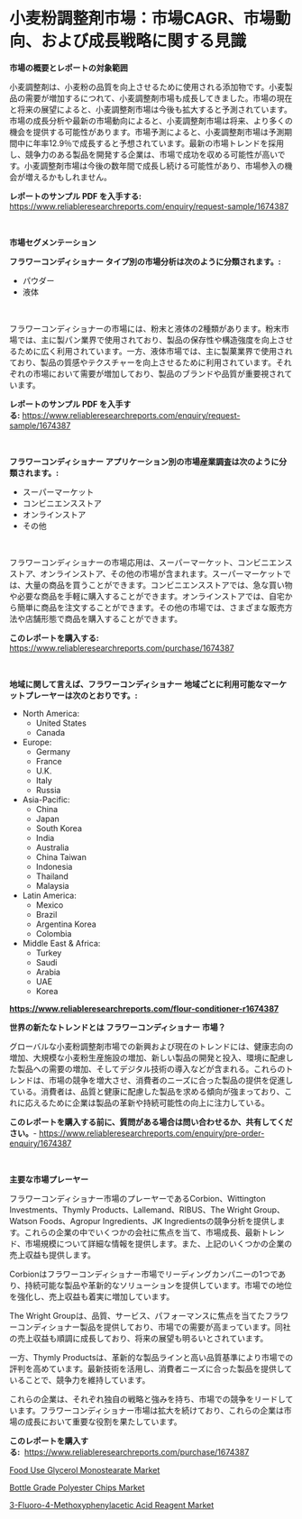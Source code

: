 <p><h1>小麦粉調整剤市場：市場CAGR、市場動向、および成長戦略に関する見識</h1></p><p><strong>市場の概要とレポートの対象範囲</strong></p>
<p><p>小麦調整剤は、小麦粉の品質を向上させるために使用される添加物です。小麦製品の需要が増加するにつれて、小麦調整剤市場も成長してきました。市場の現在と将来の展望によると、小麦調整剤市場は今後も拡大すると予測されています。市場の成長分析や最新の市場動向によると、小麦調整剤市場は将来、より多くの機会を提供する可能性があります。市場予測によると、小麦調整剤市場は予測期間中に年率12.9％で成長すると予想されています。最新の市場トレンドを採用し、競争力のある製品を開発する企業は、市場で成功を収める可能性が高いです。小麦調整剤市場は今後の数年間で成長し続ける可能性があり、市場参入の機会が増えるかもしれません。</p></p>
<p><strong>レポートのサンプル PDF を入手する:</strong> <a href="https://www.reliableresearchreports.com/enquiry/request-sample/1674387">https://www.reliableresearchreports.com/enquiry/request-sample/1674387</a></p>
<p>&nbsp;</p>
<p><strong>市場セグメンテーション</strong></p>
<p><strong>フラワーコンディショナー タイプ別の市場分析は次のように分類されます。:</strong></p>
<p><ul><li>パウダー</li><li>液体</li></ul></p>
<p>&nbsp;</p>
<p><p>フラワーコンディショナーの市場には、粉末と液体の2種類があります。粉末市場では、主に製パン業界で使用されており、製品の保存性や構造強度を向上させるために広く利用されています。一方、液体市場では、主に製菓業界で使用されており、製品の質感やテクスチャーを向上させるために利用されています。それぞれの市場において需要が増加しており、製品のブランドや品質が重要視されています。</p></p>
<p><strong>レポートのサンプル PDF を入手する:</strong>&nbsp;<a href="https://www.reliableresearchreports.com/enquiry/request-sample/1674387">https://www.reliableresearchreports.com/enquiry/request-sample/1674387</a></p>
<p>&nbsp;</p>
<p><strong> フラワーコンディショナー アプリケーション別の市場産業調査は次のように分類されます。:</strong></p>
<p><ul><li>スーパーマーケット</li><li>コンビニエンスストア</li><li>オンラインストア</li><li>その他</li></ul></p>
<p>&nbsp;</p>
<p><p>フラワーコンディショナーの市場応用は、スーパーマーケット、コンビニエンスストア、オンラインストア、その他の市場が含まれます。スーパーマーケットでは、大量の商品を買うことができます。コンビニエンスストアでは、急な買い物や必要な商品を手軽に購入することができます。オンラインストアでは、自宅から簡単に商品を注文することができます。その他の市場では、さまざまな販売方法や店舗形態で商品を購入することができます。</p></p>
<p><strong>このレポートを購入する:</strong>&nbsp; <a href="https://www.reliableresearchreports.com/purchase/1674387">https://www.reliableresearchreports.com/purchase/1674387</a></p>
<p>&nbsp;</p>
<p><strong>地域に関して言えば、フラワーコンディショナー 地域ごとに利用可能なマーケットプレーヤーは次のとおりです。:</strong></p>
<p><ul>
    <li>
        North America:
        <ul>
            <li>United States</li>
            <li>Canada</li>
        </ul>
    </li>
    <li>
        Europe:
        <ul>
            <li>Germany</li>
            <li>France</li>
            <li>U.K.</li>
            <li>Italy</li>
            <li>Russia</li>
        </ul>
    </li>
    <li>
        Asia-Pacific:
        <ul>
            <li>China</li>
            <li>Japan</li>
            <li>South Korea</li>
            <li>India</li>
            <li>Australia</li>
            <li>China Taiwan</li>
            <li>Indonesia</li>
            <li>Thailand</li>
            <li>Malaysia</li>
        </ul>
    </li>
    <li>
        Latin America:
        <ul>
            <li>Mexico</li>
            <li>Brazil</li>
            <li>Argentina Korea</li>
            <li>Colombia</li>
        </ul>
    </li>
    <li>
        Middle East & Africa:
        <ul>
            <li>Turkey</li>
            <li>Saudi</li>
            <li>Arabia</li>
            <li>UAE</li>
            <li>Korea</li>
        </ul>
    </li>
    </ul></p>
<p><strong><a href="https://www.reliableresearchreports.com/flour-conditioner-r1674387">https://www.reliableresearchreports.com/flour-conditioner-r1674387</a></strong>&nbsp;</p>
<p><strong>世界の新たなトレンドとは フラワーコンディショナー 市場？</strong></p>
<p><p>グローバルな小麦粉調整剤市場での新興および現在のトレンドには、健康志向の増加、大規模な小麦粉生産施設の増加、新しい製品の開発と投入、環境に配慮した製品への需要の増加、そしてデジタル技術の導入などが含まれる。これらのトレンドは、市場の競争を増大させ、消費者のニーズに合った製品の提供を促進している。消費者は、品質と健康に配慮した製品を求める傾向が強まっており、これに応えるために企業は製品の革新や持続可能性の向上に注力している。</p></p>
<p><strong>このレポートを購入する前に、質問がある場合は問い合わせるか、共有してください。</strong>- <a href="https://www.reliableresearchreports.com/enquiry/pre-order-enquiry/1674387">https://www.reliableresearchreports.com/enquiry/pre-order-enquiry/1674387</a></p>
<p>&nbsp;</p>
<p><strong>主要な市場プレーヤー</strong></p>
<p><p>フラワーコンディショナー市場のプレーヤーであるCorbion、Wittington Investments、Thymly Products、Lallemand、RIBUS、The Wright Group、Watson Foods、Agropur Ingredients、JK Ingredientsの競争分析を提供します。これらの企業の中でいくつかの会社に焦点を当て、市場成長、最新トレンド、市場規模について詳細な情報を提供します。また、上記のいくつかの企業の売上収益も提供します。</p><p>Corbionはフラワーコンディショナー市場でリーディングカンパニーの1つであり、持続可能な製品や革新的なソリューションを提供しています。市場での地位を強化し、売上収益も着実に増加しています。</p><p>The Wright Groupは、品質、サービス、パフォーマンスに焦点を当てたフラワーコンディショナー製品を提供しており、市場での需要が高まっています。同社の売上収益も順調に成長しており、将来の展望も明るいとされています。</p><p>一方、Thymly Productsは、革新的な製品ラインと高い品質基準により市場での評判を高めています。最新技術を活用し、消費者ニーズに合った製品を提供していることで、競争力を維持しています。</p><p>これらの企業は、それぞれ独自の戦略と強みを持ち、市場での競争をリードしています。フラワーコンディショナー市場は拡大を続けており、これらの企業は市場の成長において重要な役割を果たしています。</p></p>
<p><strong>このレポートを購入する:</strong>&nbsp;&nbsp;<a href="https://www.reliableresearchreports.com/purchase/1674387">https://www.reliableresearchreports.com/purchase/1674387</a></p>
<p><p><a href="https://www.linkedin.com/pulse/food-use-glycerol-monostearate-market-research-report-forecasted-ecq4e?trackingId=clOAqhs2rW%2Fv85vSrpEXWw%3D%3D">Food Use Glycerol Monostearate Market</a></p><p><a href="https://www.linkedin.com/pulse/bottle-grade-polyester-chips-market-research-report-provides-vmw9e?trackingId=CCn%2Bvf80nhcRd1vdBaI9aQ%3D%3D">Bottle Grade Polyester Chips Market</a></p><p><a href="https://www.linkedin.com/pulse/3-fluoro-4-methoxyphenylacetic-acid-reagent-market-provides-mhose?trackingId=5yg6iD2bRrREiqYebcigCw%3D%3D">3-Fluoro-4-Methoxyphenylacetic Acid Reagent Market</a></p></p>